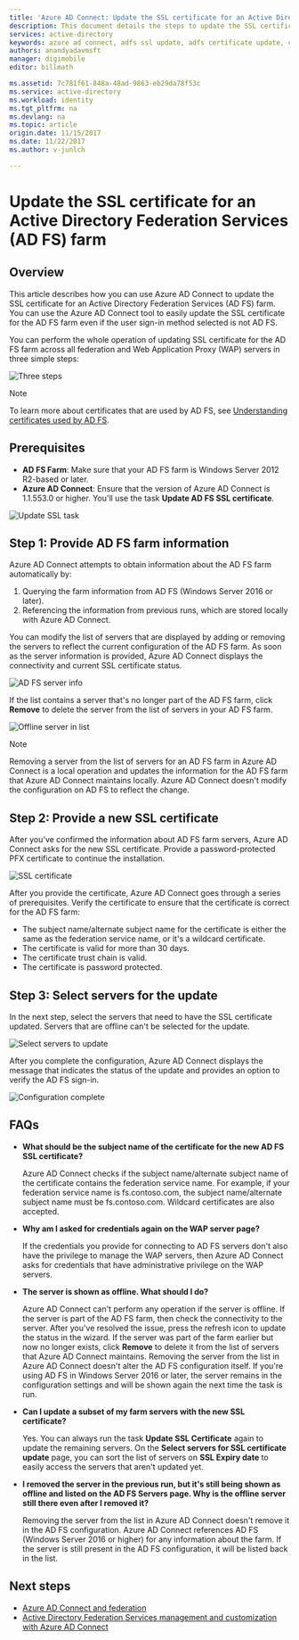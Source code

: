 ```yaml
---
title: 'Azure AD Connect: Update the SSL certificate for an Active Directory Federation Services (AD FS) farm | Microsoft Docs'
description: This document details the steps to update the SSL certificate of an AD FS farm by using Azure AD Connect.
services: active-directory
keywords: azure ad connect, adfs ssl update, adfs certificate update, change adfs certificate, new adfs certificate, adfs certificate, update adfs ssl certificate, update ssl certificate adfs, configure adfs ssl certificate, adfs, ssl, certificate, adfs service communication certificate, update federation, configure federation, aad connect
authors: anandyadavmsft
manager: digimobile
editor: billmath

ms.assetid: 7c781f61-848a-48ad-9863-eb29da78f53c
ms.service: active-directory  
ms.workload: identity
ms.tgt_pltfrm: na
ms.devlang: na
ms.topic: article
origin.date: 11/15/2017
ms.date: 11/22/2017
ms.author: v-junlch

---    
```


# Update the SSL certificate for an Active Directory Federation Services (AD FS) farm

## Overview
This article describes how you can use Azure AD Connect to update the SSL certificate for an Active Directory Federation Services (AD FS) farm. You can use the Azure AD Connect tool to easily update the SSL certificate for the AD FS farm even if the user sign-in method selected is not AD FS.

You can perform the whole operation of updating SSL certificate for the AD FS farm across all federation and Web Application Proxy (WAP) servers in three simple steps:

![Three steps](./media/active-directory-aadconnectfed-ssl-update/threesteps.png)


>[!NOTE]
>To learn more about certificates that are used by AD FS, see [Understanding certificates used by AD FS](https://technet.microsoft.com/library/cc730660.aspx).

## Prerequisites

- **AD FS Farm**: Make sure that your AD FS farm is Windows Server 2012 R2-based or later.
- **Azure AD Connect**: Ensure that the version of Azure AD Connect is 1.1.553.0 or higher. You'll use the task **Update AD FS SSL certificate**.

![Update SSL task](./media/active-directory-aadconnectfed-ssl-update/updatessltask.png)

## Step 1: Provide AD FS farm information

Azure AD Connect attempts to obtain information about the AD FS farm automatically by:
1. Querying the farm information from AD FS (Windows Server 2016 or later).
2. Referencing the information from previous runs, which are stored locally with Azure AD Connect.

You can modify the list of servers that are displayed by adding or removing the servers to reflect the current configuration of the AD FS farm. As soon as the server information is provided, Azure AD Connect displays the connectivity and current SSL certificate status.

![AD FS server info](./media/active-directory-aadconnectfed-ssl-update/adfsserverinfo.png)

If the list contains a server that's no longer part of the AD FS farm, click **Remove** to delete the server from the list of servers in your AD FS farm.

![Offline server in list](./media/active-directory-aadconnectfed-ssl-update/offlineserverlist.png)

>[!NOTE]
> Removing a server from the list of servers for an AD FS farm in Azure AD Connect is a local operation and updates the information for the AD FS farm that Azure AD Connect maintains locally. Azure AD Connect doesn't modify the configuration on AD FS to reflect the change.    

## Step 2: Provide a new SSL certificate

After you've confirmed the information about AD FS farm servers, Azure AD Connect asks for the new SSL certificate. Provide a password-protected PFX certificate to continue the installation.

![SSL certificate](./media/active-directory-aadconnectfed-ssl-update/certificate.png)

After you provide the certificate, Azure AD Connect goes through a series of prerequisites. Verify the certificate to ensure that the certificate is correct for the AD FS farm:

-	The subject name/alternate subject name for the certificate is either the same as the federation service name, or it's a wildcard certificate.
-	The certificate is valid for more than 30 days.
-	The certificate trust chain is valid.
-	The certificate is password protected.

## Step 3: Select servers for the update

In the next step, select the servers that need to have the SSL certificate updated. Servers that are offline can't be selected for the update.

![Select servers to update](./media/active-directory-aadconnectfed-ssl-update/selectservers.png)

After you complete the configuration, Azure AD Connect displays the message that indicates the status of the update and provides an option to verify the AD FS sign-in.

![Configuration complete](./media/active-directory-aadconnectfed-ssl-update/configurecomplete.png)   

## FAQs

- **What should be the subject name of the certificate for the new AD FS SSL certificate?**

    Azure AD Connect checks if the subject name/alternate subject name of the certificate contains the federation service name. For example, if your federation service name is fs.contoso.com, the subject name/alternate subject name must be fs.contoso.com.  Wildcard certificates are also accepted.

- **Why am I asked for credentials again on the WAP server page?**

    If the credentials you provide for connecting to AD FS servers don't also have the privilege to manage the WAP servers, then Azure AD Connect asks for credentials that have administrative privilege on the WAP servers.

- **The server is shown as offline. What should I do?**

    Azure AD Connect can't perform any operation if the server is offline. If the server is part of the AD FS farm, then check the connectivity to the server. After you've resolved the issue, press the refresh icon to update the status in the wizard. If the server was part of the farm earlier but now no longer exists, click **Remove** to delete it from the list of servers that Azure AD Connect maintains. Removing the server from the list in Azure AD Connect doesn't alter the AD FS configuration itself. If you're using AD FS in Windows Server 2016 or later, the server remains in the configuration settings and will be shown again the next time the task is run.

- **Can I update a subset of my farm servers with the new SSL certificate?**

    Yes. You can always run the task **Update SSL Certificate** again to update the remaining servers. On the **Select servers for SSL certificate update** page, you can sort the list of servers on **SSL Expiry date** to easily access the servers that aren't updated yet.

- **I removed the server in the previous run, but it's still being shown as offline and listed on the AD FS Servers page. Why is the offline server still there even after I removed it?**

    Removing the server from the list in Azure AD Connect doesn't remove it in the AD FS configuration. Azure AD Connect references AD FS (Windows Server 2016 or higher) for any information about the farm. If the server is still present in the AD FS configuration, it will be listed back in the list.  

## Next steps

- [Azure AD Connect and federation](active-directory-aadconnectfed-whatis.md)
- [Active Directory Federation Services management and customization with Azure AD Connect](active-directory-aadconnect-federation-management.md)

<!--Update_Description: wording update -->
